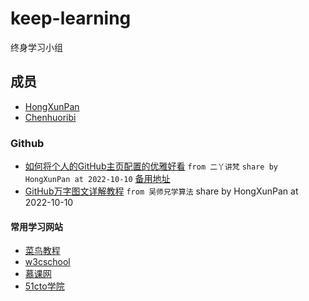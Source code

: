 # keep-learning

终身学习小组

## 成员 

- [HongXunPan](https://github.com/HongXunPan)
- [Chenhuoribi](https://github.com/Chenhuoribi)

### Github

- [如何将个人的GitHub主页配置的优雅好看](https://wiki.eryajf.net/pages/d195b4/) `from 二丫讲梵` `share by HongXunPan at 2022-10-10` [备用地址](https://cloud.tencent.com/developer/article/2058927)
- [GitHub万字图文详解教程](https://zhuanlan.zhihu.com/p/369486197) `from 吴师兄学算法` share by HongXunPan at 2022-10-10


#### 常用学习网站
- [菜鸟教程](https://www.runoob.com/)
- [w3cschool](https://www.w3school.com.cn/index.html)
- [慕课网](https://www.imooc.com/)
- [51cto学院](https://edu.51cto.com/)
